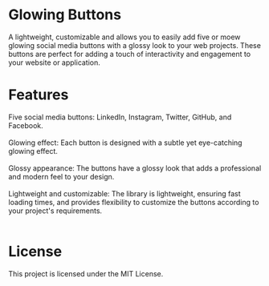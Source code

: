 <h1>Glowing Buttons</h1>

A lightweight, customizable and allows you to easily add five or moew glowing social media buttons with a glossy look to your web projects. These buttons are perfect for adding a touch of interactivity and engagement to your website or application.

<h1>Features</h1>
Five social media buttons: LinkedIn, Instagram, Twitter, GitHub, and Facebook.<br><br>
Glowing effect: Each button is designed with a subtle yet eye-catching glowing effect.<br><br>
Glossy appearance: The buttons have a glossy look that adds a professional and modern feel to your design.<br><br>
Lightweight and customizable: The library is lightweight, ensuring fast loading times, and provides flexibility to customize the buttons according to your project's requirements.<br><br>

<h1>License</h1>
This project is licensed under the MIT License.
